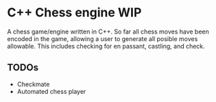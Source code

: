 # C++ Chess engine WIP

A chess game/engine written in C++. So far all chess moves have been encoded in the game, allowing a user to generate all posible moves allowable. This includes checking for en passant, castling, and check.

## TODOs

* Checkmate
* Automated chess player
